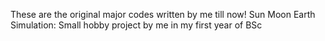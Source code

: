 These are the original major codes written by me till now!
Sun Moon Earth Simulation: Small hobby project by me in my first year of BSc
